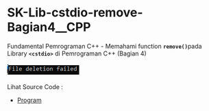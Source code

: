 # SK-Lib-cstdio-remove-Bagian4__CPP
Fundamental Pemrograman C++ - Memahami function <code><b>remove()</b></code>pada Library <code><b>&lt;cstdio></b></code> di Pemrograman C++ (Bagian 4)<br><br>
<img src="https://github.com/RizkyKhapidsyah/SK-Lib-cstdio-remove-Bagian4__CPP/blob/master/SK-Lib-cstdio-remove-Bagian4__CPP/result/001.PNG"><br><br>
Lihat Source Code : <br>
- <a href="https://github.com/RizkyKhapidsyah/SK-Lib-cstdio-remove-Bagian4__CPP/blob/master/SK-Lib-cstdio-remove-Bagian4__CPP/Source.cpp">Program</a>
